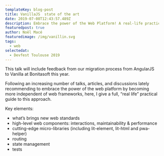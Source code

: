 ```yaml
---
templateKey: blog-post
title: VanillaJS  state of the art
date: 2019-07-08T12:43:57.489Z
description: Embrace the power of the Web Platform! A real-life practical guide.  
featuredpost: true
author: Noël Macé
featuredimage: /img/vanillin.svg
tags:
  - web
selectedat:
  - Devfest Toulouse 2019
---
```


This talk will include feedback from our migration process from AngularJS to Vanilla at Bonitasoft this year.

Following an increasing number of talks, articles, and discussions lately recommending to embrace the power of the web platform by becoming more independent of web frameworks, here, I give a full, “real life” practical guide to this approach.

Key elements:

- what’s brings new web standards
- high-level web components: interactions, maintainability & performance
- cutting-edge micro-libraries (including lit-element, lit-html and pwa-helper)
- routing
- state management
- tests
